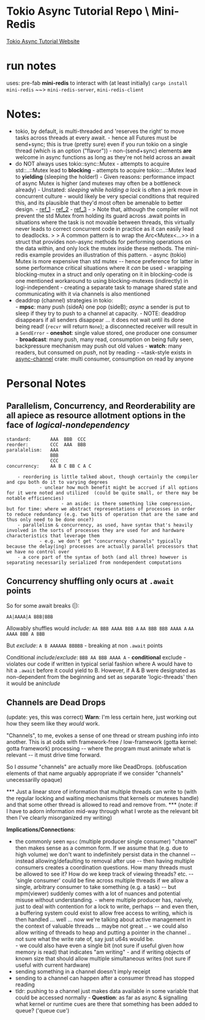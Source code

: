 # Tokio Async Tutorial Repo \ Mini-Redis

[Tokio Async Tutorial Website](https://tokio.rs/tokio/tutorial)
# run notes
uses: pre-fab **mini-redis** to interact with (at least initially)
`cargo install mini-redis` ~~> `mini-redis-server`, `mini-redis-client`

# Notes:
- tokio, by default, is multi-threaded and 'reserves the right' to move tasks across threads at every await.
        - hence all Futures must be send+sync; this is true (pretty sure) even if you run tokio on a single thread (which is an option ("flavor"))
        - non-(send+sync) elements **are** welcome in async functions as long as they're not held across an await
- do NOT always uses tokio::sync::Mutex
        - attempts to acquire std::..::Mutex lead to **blocking**
        - attempts to acquire tokio::..::Mutex lead to **yielding** (sleeping the holder!)
        - Given reasons: performance impact of async Mutex is higher (and mutexes may often be a bottleneck already)
        - Unstated: *sleeping* while *holding a lock* is often a jerk move in concurrent culture
                - would likely be very special conditions that required this, and its plausible that they'd most often be amenable to better design.
        - [ref_1](https://users.rust-lang.org/t/tokio-mutex-std-mutex/88035)
        - [ref_2](https://stackoverflow.com/questions/73840520/what-is-the-difference-between-stdsyncmutex-vs-tokiosyncmutex)
        - [ref_3](https://docs.rs/tokio/latest/tokio/sync/struct.Mutex.html)
        - > Note that, although the compiler will not prevent the std Mutex from holding its guard across .await points in situations where the task is not movable between threads, this virtually never leads to correct concurrent code in practice as it can easily lead to deadlocks.
        >
        > A common pattern is to wrap the Arc<Mutex<...>> in a struct that provides non-async methods for performing operations on the data within, and only lock the mutex inside these methods. The mini-redis example provides an illustration of this pattern.
        - async (tokio) Mutex is more expensive than std mutex -- hence preference for latter in some performance critical situations where it *can* be used
                - wrapping blocking-mutex in a struct and only operating on it in blocking-code is one mentioned workaround to using blocking-mutexes (indirectly) in logi-independent
                - creating a separate task to manage shared state and communicating with it via channels is also mentioned
- deaddrop (channel) strategies in tokio:      
        - **mpsc**: many push (sideA) one pop (sideB); *async* a sender is put to sleep if they try to push to a channel at capacity.
                - NOTE: deaddrop disappears if all senders disappear ... it does not wait until its done being read! (`recvr` will return `None`); a disconnected receiver will result in a `SendError`
        - **oneshot**: single value stored, one producer one consumer
        - **broadcast**: many push, many read, consumption on being fully seen, backpressure mechanism may push out old values
        - **watch**: many readers, but consumed on *push*, not by reading
        - ~task-style exists in [async-channel](https://docs.rs/async-channel/) crate: multi consumer, consumption on read by anyone


# Personal Notes


## Parallelism, Concurrency, and Reorderability are all apiece as resource allotment options in the face of *logical-nondependency*

```
standard:       AAA  BBB  CCC
reorder:        CCC  AAA  BBB
paralalelism:   AAA
                BBB
                CCC
concurrency:    AA B C BB C A C
```
        - reordering is little talked about, though certainly the compiler and cpu both do it to varying degrees
                - unclear how much benefit might be accrued if all options for it were noted and utilized  (could be quite small, or there may be notable efficiencies)
                        - an aside: is there something like compression, but for time: where we abstract representations of processes in order to reduce redundancy (e.g. two bits of operation that are the same and thus only need to be done once?)
        - parallelism & concurrency, as used, have syntax that's heavily involved in the sorts of processes they are used for and hardware characteristics that leverage them
                - e.g. we don't get "concurrency channels" typically because the delay(ing) processes are actually parallel processors that we have no control over
        - a core part of the syntax of both (and all three) however is separating necessarily serialized from nondependent computations


## Concurrency shuffling only ocurs at `.await` points

So for some await breaks (|): 
```
AA|AAAA|A BBB|BBB
```

Allowably shuffles would *include*:
`AA BBB AAAA BBB A`
`AA BBB BBB AAAA A`
`AA AAAA BBB A BBB`

But *exclude*:
`A B AAAAAA BBBBB`  - breaking at non `.await` points

Conditional *include*/*exclude*:
`BBB AA BBB AAAA A` - **conditional** exclude - violates our code if written in typical serial fashion where A would have to hit a `.await` before it could yield to B.  However, if A & B were designated as non-dependent from the beginning and set as separate 'logic-threads' then it would be an*include*

## Channels are Dead Drops
(update: yes, this was correct)
**Warn**: I'm less certain here, just working out how they seem like they *would* work.

"Channels", to me, evokes a sense of one thread or stream pushing info into another.  This is at odds with framework-free / low-framework (gotta kernel: gotta framework) processing -- where the program must animate what is relevant -- it must drive time forward.

So I *assume* "channels" are actually more like DeadDrops. (obfuscation elements of that name arguably appropriate if we consider "channels" unecessarilly opaque)

\*\*\*
Just a linear store of information that multiple threads can write to (with the regular locking and waiting mechanisms that kernels or mutexes handle) and that some other thread is allowed to read and remove from.
\*\*\*
(note: if I have to adorn information mid-way through what I wrote as the relevant bit then I've clearly misorganized my writing)

**Implications/Connections**:
- the commonly seen `mpsc` (multiple producer single consumer) "channel" then makes sense as a common form.  If we assume that (e.g. due to high volume) we don't want to indefinitely persist data in the channel -- instead allowing/defaulting to removal after use -- then having multiple consumers creates a coordination questions.  How many threads must be allowed to see it?  How do we keep track of viewing threads? etc. -- 'single consumer' could be fine across multiple threads if we allow a single, arbitrary consumer to take something (e.g. a task) -- but mpm(viewer) suddenly comes with a lot of nuances and potential misuse without understanding.
        - where multiple producer has, naively, just to deal with contention for a lock to write, perhaps -- and even then, a buffering system could exist to allow free access to writing, which is then handled ... well ... now we're talking about active management in the context of valuable threads ... maybe not great ..
                - we could also allow writing of threads to heap and putting a pointer in the channel .. not sure what the write rate of, say just u64s would be.  
                        - we could also have even a single bit (not sure if useful given how memory is read) that indicates "am writing" - and if writing objects of known size that should allow multiple simultaneous writes (not sure if useful with current hardware)
- sending something in a channel doesn't imply receipt
- sending to a channel can happen after a consumer thread has stopped reading
- tldr: pushing to a channel just makes data available in some variable that could be accessed normally
        - **Question**: as far as async & signalling what kernel or runtime cues are there that something has been added to queue? ('queue cue') 

